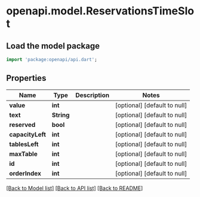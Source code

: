 # openapi.model.ReservationsTimeSlot

## Load the model package
```dart
import 'package:openapi/api.dart';
```

## Properties
Name | Type | Description | Notes
------------ | ------------- | ------------- | -------------
**value** | **int** |  | [optional] [default to null]
**text** | **String** |  | [optional] [default to null]
**reserved** | **bool** |  | [optional] [default to null]
**capacityLeft** | **int** |  | [optional] [default to null]
**tablesLeft** | **int** |  | [optional] [default to null]
**maxTable** | **int** |  | [optional] [default to null]
**id** | **int** |  | [optional] [default to null]
**orderIndex** | **int** |  | [optional] [default to null]

[[Back to Model list]](../README.md#documentation-for-models) [[Back to API list]](../README.md#documentation-for-api-endpoints) [[Back to README]](../README.md)


